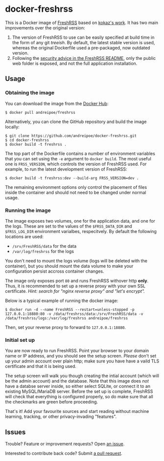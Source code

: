 # docker-freshrss
This is a Docker image of [FreshRSS](https://github.com/FreshRSS/FreshRSS) based on [kokaz's work](https://github.com/kokaz/docker-freshrss). It has two main improvements over the original version:
 1. The version of FreshRSS to use can be easily specified at build time in the form of any git _treeish_. By default, the latest stable version is used, whereas the original Dockerfile used a pre-packaged, now outdated version.
 2. Following the [security advice in the FreshRSS README](https://github.com/FreshRSS/FreshRSS/tree/1.7.0#advices), only the public web folder is exposed, and not the full application installation.

## Usage

### Obtaining the image

You can download the image from the [Docker Hub](https://hub.docker.com/r/andreipoe/freshrss/):

    $ docker pull andreipoe/freshrss

Alternatively, you can clone the GitHub repository and build the image locally:

    $ git clone https://github.com/andreipoe/docker-freshrss.git
    $ cd docker-freshrss
    $ docker build -t freshrss . 
    
The top part of the Dockerfile contains a number of environment variables that you can set using the `-e` argument to `docker build`. The most useful one is `FRSS_VERSION`, which controls the version of FreshRSS used. For example, to run the latest development version of FreshRSS:

    $ docker build -t freshrss:dev --build-arg FRSS_VERSION=dev .
    
The remaining environment options only control the placement of files inside the container and should not need to be changed under normal usage.

### Running the image

The image exposes two volumes, one for the application data, and one for the logs. These are set to the values of the `$FRSS_DATA_DIR` and `$FRSS_LOG_DIR` environment varialbes, respecitvely. By default the following locations are used:
  * `/srv/FreshRSS/data` for the data
  * `/var/log/freshrss` for the logs

You don't need to mount the logs volume (logs will be deleted with the container), but you should mount the data volume to make your configuration persist accross container changes.

The image only exposes port `80` and runs FreshRSS withover http **only**. Thus, it is recommended to set up a reverse proxy with your own SSL certificate. _Hint: search for "nginx reverse proxy" and "let's encrypt"._

Below is a typical example of running the docker image:

    $ docker run -d --name FreshRSS --restart=unless-stopped -p 127.0.0.1:18880:80 -v /data/freshrss/data:/srv/FreshRSS/data -v /data/freshrss/logs:/var/log/freshrss andreipoe/freshrss

Then, set your reverse proxy to forward to `127.0.0.1:18880`.

### Initial set up

You are now ready to run FreshRSS. Point your browser to your domain name or IP address, and you should see the setup screen. _Please_ don't set up your admin account over plain http; make sure you have have a vaild TLS certificate and that it is being used.

The setup screen will walk you though creating the intial account (which will be the admin account) and the database. Note that this image does _not_ have a databse server inside, so either select SQLite, or connect it to an existing MySQL/MariaDB server. Before the set up is complete, FreshRSS will check that everything is configured properly, so do make sure that all the checkmarks are green before proceeding.

That's it! Add your favourite sources and start reading without machine learning, tracking, or other privacy-invading "features". 

## Issues

Trouble? Feature or improvement requests? Open [an issue](https://github.com/andreipoe/docker-freshrss/issues).

Interested to contribute back code? Submit [a pull request](https://github.com/andreipoe/docker-freshrss/pulls).


